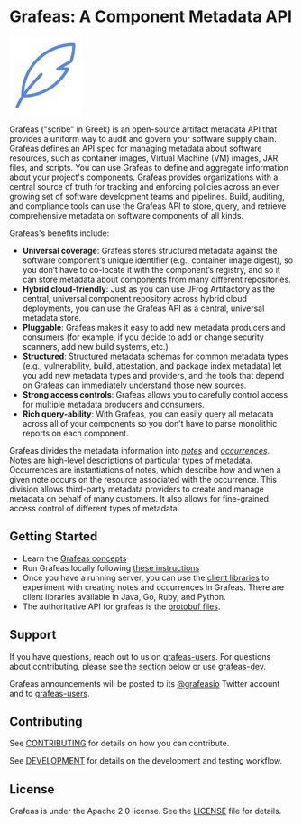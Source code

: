 # Grafeas: A Component Metadata API

![Grafeas logo](logo/grafeas-logo-128.png)

Grafeas ("scribe" in Greek) is an open-source artifact metadata API that provides a uniform way to audit and govern your software supply chain. Grafeas defines an API spec for managing metadata about software resources, such
as container images, Virtual Machine (VM) images, JAR files, and scripts. You can use Grafeas to define and aggregate information about your project's components. Grafeas provides organizations with a central source of truth for tracking and enforcing policies across an ever growing set of software development teams and pipelines. Build, auditing, and compliance tools can use the Grafeas API to store, query, and retrieve comprehensive metadata on software components of all kinds.

Grafeas's benefits include:

- **Universal coverage**: Grafeas stores structured metadata against the software component’s unique identifier (e.g., container image digest), so you don’t have to co-locate it with the component’s registry, and so it can store metadata about components from many different repositories.
- **Hybrid cloud-friendly**: Just as you can use JFrog Artifactory as the central, universal component repository across hybrid cloud deployments, you can use the Grafeas API as a central, universal metadata store.
- **Pluggable**: Grafeas makes it easy to add new metadata producers and consumers (for example, if you decide to add or change security scanners, add new build systems, etc.)
- **Structured**: Structured metadata schemas for common metadata types (e.g., vulnerability, build, attestation, and package index metadata) let you add new metadata types and providers, and the tools that depend on Grafeas can immediately understand those new sources.
- **Strong access controls**: Grafeas allows you to carefully control access for multiple metadata producers and consumers.
- **Rich query-ability**: With Grafeas, you can easily query all metadata across all of your components so you don’t have to parse monolithic reports on each component.

Grafeas divides the metadata information into [_notes_](docs/grafeas_concepts.md#notes) and
[_occurrences_](docs/grafeas_concepts.md#occurrences). Notes are high-level descriptions of particular
types of metadata. Occurrences are instantiations of notes, which describe how
and when a given note occurs on the resource associated with the occurrence.
This division allows third-party metadata providers to create and manage
metadata on behalf of many customers. It also allows for fine-grained access
control of different types of metadata.

## Getting Started

* Learn the [Grafeas concepts](docs/grafeas_concepts.md)
* Run Grafeas locally following [these
instructions](docs/running_grafeas.md)
* Once you have a running server, you can
use the [client libraries](https://github.com/grafeas) to experiment with
creating notes and occurrences in Grafeas. There are client libraries available in Java, Go, Ruby, and Python.
* The authoritative API for grafeas is the [protobuf
files](https://github.com/Grafeas/Grafeas/tree/master/proto/v1beta1).

## Support

If you have questions, reach out to us on
[grafeas-users](https://groups.google.com/forum/#!forum/grafeas-users). For
questions about contributing, please see the [section](#contributing) below or
use [grafeas-dev](https://groups.google.com/forum/#!forum/grafeas-dev).

Grafeas announcements will be posted to its
[@grafeasio](https://twitter.com/Grafeasio) Twitter account and to
[grafeas-users](https://groups.google.com/forum/#!forum/grafeas-users).

## Contributing

See [CONTRIBUTING](CONTRIBUTING.md) for details on how you can contribute.

See [DEVELOPMENT](DEVELOPMENT.md) for details on the  development and testing workflow.

## License

Grafeas is under the Apache 2.0 license. See the [LICENSE](LICENSE) file for details.
